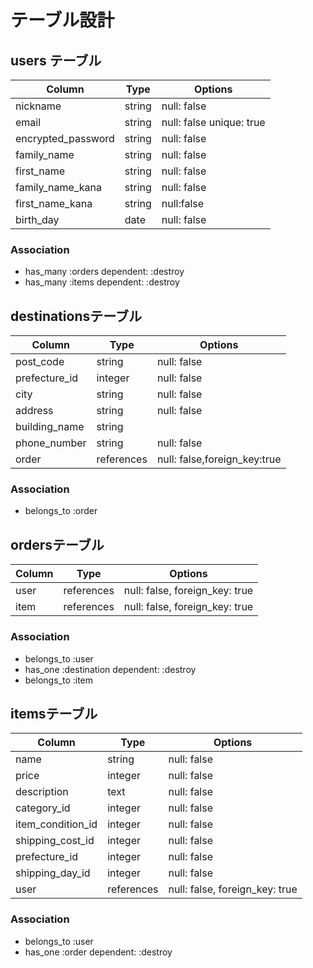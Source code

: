# テーブル設計

## users テーブル

| Column             | Type   | Options                         |
| ------------------ | ------ | ------------------------------- |
| nickname           | string | null: false                     |
| email              | string | null: false unique: true        |
| encrypted_password | string | null: false                     |
| family_name        | string | null: false                     |
| first_name         | string | null: false                     |
| family_name_kana   | string | null: false                     |
| first_name_kana    | string | null:false                      |
| birth_day          | date   | null: false                     |


### Association

- has_many :orders dependent: :destroy
- has_many :items dependent: :destroy


## destinationsテーブル

| Column             | Type       | Options                      |
| ------------------ | ---------- | -----------------------------|
| post_code          | string     | null: false                  |
| prefecture_id      | integer    | null: false                  |
| city               | string     | null: false                  |
| address            | string     | null: false                  |
| building_name      | string     |                              |
| phone_number       | string     | null: false                  |
| order              | references | null: false,foreign_key:true |


### Association

- belongs_to :order


## ordersテーブル

| Column             | Type       | Options                        |
| ------------------ | ---------- | -------------------------------|
| user               | references | null: false, foreign_key: true |
| item               | references | null: false, foreign_key: true |

### Association

- belongs_to :user
- has_one :destination dependent: :destroy
- belongs_to :item



## itemsテーブル

| Column                | Type       | Options                        |
| --------------------- | ---------- | ------------------------------ |
| name                  | string     | null: false                    |
| price                 | integer    | null: false                    |
| description           | text       | null: false                    |
| category_id           | integer    | null: false                    |
| item_condition_id     | integer    | null: false                    |
| shipping_cost_id      | integer    | null: false                    |
| prefecture_id         | integer    | null: false                    |
| shipping_day_id      | integer    | null: false                    |
| user                  | references | null: false, foreign_key: true |

### Association

- belongs_to :user 
- has_one :order dependent: :destroy 
